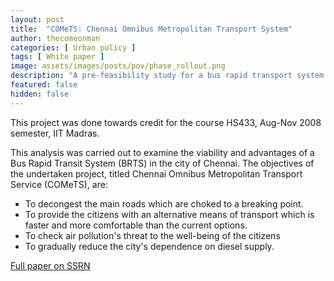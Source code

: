 ```yaml
---
layout: post
title:  "COMeTS: Chennai Omnibus Metropolitan Transport System"
author: thecomeonman
categories: [ Urban policy ]
tags: [ White paper ]
image: assets/images/posts/pov/phase_rollout.png
description: "A pre-feasibility study for a bus rapid transport system in Chennai"
featured: false
hidden: false
---
```


This project was done towards credit for the course HS433, Aug-Nov 2008 semester, IIT Madras.

This analysis was carried out to examine the viability and advantages of a Bus Rapid Transit System (BRTS) in the city of Chennai. The objectives of the undertaken project, titled Chennai Omnibus Metropolitan Transport Service (COMeTS), are: 
- To decongest the main roads which are choked to a breaking point. 
- To provide the citizens with an alternative means of transport which is faster and more comfortable than the current options. 
- To check air pollution's threat to the well-being of the citizens 
- To gradually reduce the city's dependence on diesel supply.

[Full paper on SSRN](https://papers.ssrn.com/sol3/papers.cfm?abstract_id=1349243)